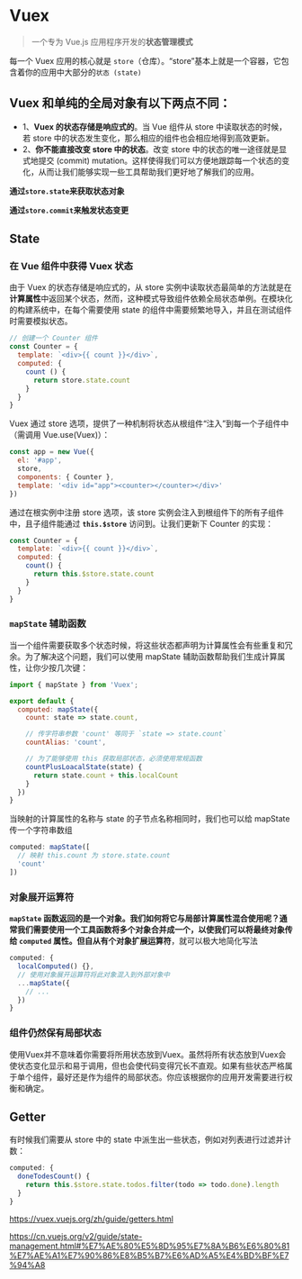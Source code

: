 # Vuex

> 一个专为 Vue.js 应用程序开发的**状态管理模式**

每一个 Vuex 应用的核心就是 `store`（仓库）。“store”基本上就是一个容器，它包含着你的应用中大部分的`状态 (state)`

## Vuex 和单纯的全局对象有以下两点不同：

- 1、**Vuex 的状态存储是响应式的**。当 Vue 组件从 store 中读取状态的时候，若 store 中的状态发生变化，那么相应的组件也会相应地得到高效更新。
- 2、**你不能直接改变 store 中的状态**。改变 store 中的状态的唯一途径就是显式地提交 (commit) mutation。这样使得我们可以方便地跟踪每一个状态的变化，从而让我们能够实现一些工具帮助我们更好地了解我们的应用。

**通过`store.state`来获取状态对象**

**通过`store.commit`来触发状态变更**

## State

### 在 Vue 组件中获得 Vuex 状态

由于 Vuex 的状态存储是响应式的，从 store 实例中读取状态最简单的方法就是在**计算属性**中返回某个状态，然而，这种模式导致组件依赖全局状态单例。在模块化的构建系统中，在每个需要使用 state 的组件中需要频繁地导入，并且在测试组件时需要模拟状态。

```js
// 创建一个 Counter 组件
const Counter = {
  template: `<div>{{ count }}</div>`,
  computed: {
    count () {
      return store.state.count
    }
  }
}
```

Vuex 通过 store 选项，提供了一种机制将状态从根组件“注入”到每一个子组件中（需调用 Vue.use(Vuex)）：

```js
const app = new Vue({
  el: '#app',
  store,
  components: { Counter },
  template: '<div id="app"><counter></counter></div>'
})
```

通过在根实例中注册 store 选项，该 store 实例会注入到根组件下的所有子组件中，且子组件能通过 **`this.$store`** 访问到。让我们更新下 Counter 的实现：

```js
const Counter = {
  template: `<div>{{ count }}</div>`,
  computed: {
    count() {
      return this.$store.state.count
    }
  }
}
```

### `mapState` 辅助函数

当一个组件需要获取多个状态时候，将这些状态都声明为计算属性会有些重复和冗余。为了解决这个问题，我们可以使用 mapState 辅助函数帮助我们生成计算属性，让你少按几次键：

```js
import { mapState } from 'Vuex';

export default {
  computed: mapState({
    count: state => state.count,

    // 传字符串参数 'count' 等同于 `state => state.count`
    countAlias: 'count',

    // 为了能够使用 this 获取局部状态，必须使用常规函数
    countPlusLoacalState(state) {
      return state.count + this.localCount
    }
  })
}
```

当映射的计算属性的名称与 state 的子节点名称相同时，我们也可以给 mapState 传一个字符串数组

```js
computed: mapState([
  // 映射 this.count 为 store.state.count
  'count'
])
```

### 对象展开运算符

**`mapState` 函数返回的是一个对象。**我们如何将它与局部计算属性混合使用呢？通常我们需要使用一个工具函数将多个对象合并成一个，以使我们可以将最终对象传给 `computed` 属性。但自从有个**对象扩展运算符**，就可以极大地简化写法

```js
computed: {
  localComputed() {},
  // 使用对象展开运算符将此对象混入到外部对象中
  ...mapState({
    // ...
  })
}
```

### 组件仍然保有局部状态

使用Vuex并不意味着你需要将所用状态放到Vuex。虽然将所有状态放到Vuex会使状态变化显示和易于调用，但也会使代码变得冗长不直观。如果有些状态严格属于单个组件，最好还是作为组件的局部状态。你应该根据你的应用开发需要进行权衡和确定。

## Getter

有时候我们需要从 store 中的 state 中派生出一些状态，例如对列表进行过滤并计数：

```js
computed: {
  doneTodesCount() {
    return this.$store.state.todos.filter(todo => todo.done).length
  }
}
```

https://vuex.vuejs.org/zh/guide/getters.html

https://cn.vuejs.org/v2/guide/state-management.html#%E7%AE%80%E5%8D%95%E7%8A%B6%E6%80%81%E7%AE%A1%E7%90%86%E8%B5%B7%E6%AD%A5%E4%BD%BF%E7%94%A8